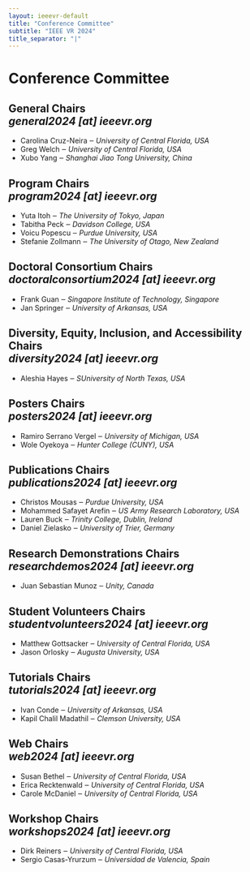 ```yaml
---
layout: ieeevr-default
title: "Conference Committee"
subtitle: "IEEE VR 2024"
title_separator: "|"
---
```


<h1>Conference Committee</h1>
<div>
	<h2>General Chairs <div class="floatRight"><i class="fas fa-fw fa-envelope-square emailIconSm" style=""></i><i class="emailTextSm">general2024 [at] ieeevr.org</i></div></h2>
	<ul>
		<li><span class="bold">Carolina Cruz-Neira</span> &#x2012; <i>University of Central Florida, USA</i></li>
		<li><span class="bold">Greg Welch</span> &#x2012; <i>University of Central Florida, USA</i></li>
		<li><span class="bold">Xubo Yang</span> &#x2012; <i>Shanghai Jiao Tong University, China</i></li>
	</ul>
</div>
<div>
	<h2>Program Chairs <div class="floatRight"><i class="fas fa-fw fa-envelope-square emailIconSm" style=""></i><i class="emailTextSm">program2024 [at] ieeevr.org</i></div></h2>
	<ul>
		<li><span class="bold">Yuta Itoh</span> &#x2012; <i>The University of Tokyo, Japan</i></li>
		<li><span class="bold">Tabitha Peck</span> &#x2012; <i>Davidson College, USA</i></li>
		<li><span class="bold">Voicu Popescu</span> &#x2012; <i>Purdue University, USA</i></li>
		<li><span class="bold">Stefanie Zollmann</span> &#x2012; <i>The University of Otago, New Zealand</i></li>
	</ul>
</div>
<div>
	<h2>Doctoral Consortium Chairs <div class="floatRight"><i class="fas fa-fw fa-envelope-square emailIconSm" style=""></i><i class="emailTextSm">doctoralconsortium2024 [at] ieeevr.org</i></div></h2>			
	<ul>
		<li><span class="bold">Frank Guan</span> &#x2012; <i>Singapore Institute of Technology, Singapore</i></li>
		<li><span class="bold">Jan Springer</span> &#x2012; <i>University of Arkansas, USA</i></li>
	</ul>
</div>
<div>
	<h2>Diversity, Equity, Inclusion, and Accessibility Chairs <div class="floatRight"><i class="fas fa-fw fa-envelope-square emailIconSm" style=""></i><i class="emailTextSm">diversity2024 [at] ieeevr.org</i></div></h2>			
	<ul>
		<li><span class="bold">Aleshia Hayes</span> &#x2012; <i>SUniversity of North Texas, USA</i></li>
	</ul>
</div>
<div>
	<h2>Posters Chairs <div class="floatRight"><i class="fas fa-fw fa-envelope-square emailIconSm" style=""></i><i class="emailTextSm">posters2024 [at] ieeevr.org</i></div></h2>
	<ul>
		<li><span class="bold">Ramiro Serrano Vergel</span> &#x2012; <i>University of Michigan, USA</i></li>
		<li><span class="bold">Wole Oyekoya</span> &#x2012; <i>Hunter College (CUNY), USA</i></li>
	</ul>
</div>
<div>
	<h2>Publications Chairs <div class="floatRight"><i class="fas fa-fw fa-envelope-square emailIconSm" style=""></i><i class="emailTextSm">publications2024 [at] ieeevr.org</i></div></h2>
	<ul>
		<li><span class="bold">Christos Mousas</span> &#x2012; <i>Purdue University, USA </i></li>
		<li><span class="bold">Mohammed Safayet Arefin</span> &#x2012; <i>US Army Research Laboratory, USA </i></li>
		<li><span class="bold">Lauren Buck</span> &#x2012; <i>Trinity College, Dublin, Ireland</i></li>
		<li><span class="bold">Daniel Zielasko</span> &#x2012; <i>University of Trier, Germany</i></li>
	</ul>
</div>
<div>
	<h2>Research Demonstrations Chairs <div class="floatRight"><i class="fas fa-fw fa-envelope-square emailIconSm" style=""></i><i class="emailTextSm">researchdemos2024 [at] ieeevr.org</i></div></h2>
	<ul>
		<li><span class="bold">Juan Sebastian Munoz</span> &#x2012; <i>Unity, Canada</i></li>
	</ul>
</div>
<div>
	<h2>Student Volunteers Chairs <div class="floatRight"><i class="fas fa-fw fa-envelope-square emailIconSm" style=""></i><i class="emailTextSm">studentvolunteers2024 [at] ieeevr.org</i></div></h2>			
	<ul>
		<li><span class="bold">Matthew Gottsacker</span> &#x2012; <i>University of Central Florida, USA</i></li>
		<li><span class="bold">Jason Orlosky</span> &#x2012; <i>Augusta University, USA</i></li>
	</ul>
</div>
<div>
	<h2>Tutorials Chairs <div class="floatRight"><i class="fas fa-fw fa-envelope-square emailIconSm" style=""></i><i class="emailTextSm">tutorials2024 [at] ieeevr.org</i></div></h2>
	<ul>
		<li><span class="bold">Ivan Conde</span> &#x2012; <i>University of Arkansas, USA</i></li>
		<li><span class="bold">Kapil Chalil Madathil</span> &#x2012; <i>Clemson University, USA</i></li>
	</ul>
</div>
<div>
	<h2>Web Chairs <div class="floatRight"><i class="fas fa-fw fa-envelope-square emailIconSm" style=""></i><i class="emailTextSm">web2024 [at] ieeevr.org</i></div></h2>
	<ul>
		<li><span class="bold">Susan Bethel</span> &#x2012; <i>University of Central Florida, USA</i></li>
		<li><span class="bold">Erica Recktenwald</span> &#x2012; <i>University of Central Florida, USA</i></li>
		<li><span class="bold">Carole McDaniel</span> &#x2012; <i>University of Central Florida, USA</i></li>
	</ul>
</div>
<div>
	<h2>Workshop Chairs  <div class="floatRight"><i class="fas fa-fw fa-envelope-square emailIconSm" style=""></i><i class="emailTextSm">workshops2024 [at] ieeevr.org</i></div></h2>
	<ul>
		<li><span class="bold">Dirk Reiners</span> &#x2012; <i>University of Central Florida, USA</i></li>
		<li><span class="bold">Sergio Casas-Yrurzum</span> &#x2012; <i>Universidad de Valencia,  Spain</i></li>
	</ul>
</div>
